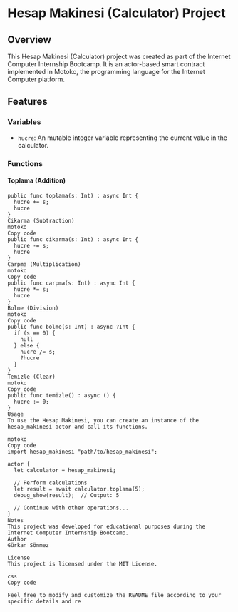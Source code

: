 # Hesap Makinesi (Calculator) Project

## Overview

This Hesap Makinesi (Calculator) project was created as part of the Internet Computer Internship Bootcamp. It is an actor-based smart contract implemented in Motoko, the programming language for the Internet Computer platform.

## Features

### Variables
- `hucre`: An mutable integer variable representing the current value in the calculator.

### Functions

#### Toplama (Addition)
```motoko
public func toplama(s: Int) : async Int {
  hucre += s;
  hucre
}
Cikarma (Subtraction)
motoko
Copy code
public func cikarma(s: Int) : async Int {
  hucre -= s;
  hucre
}
Carpma (Multiplication)
motoko
Copy code
public func carpma(s: Int) : async Int {
  hucre *= s;
  hucre
}
Bolme (Division)
motoko
Copy code
public func bolme(s: Int) : async ?Int {
  if (s == 0) {
    null
  } else {
    hucre /= s;
    ?hucre
  }
}
Temizle (Clear)
motoko
Copy code
public func temizle() : async () {
  hucre := 0;
}
Usage
To use the Hesap Makinesi, you can create an instance of the hesap_makinesi actor and call its functions.

motoko
Copy code
import hesap_makinesi "path/to/hesap_makinesi";

actor {
  let calculator = hesap_makinesi;

  // Perform calculations
  let result = await calculator.toplama(5);
  debug_show(result);  // Output: 5

  // Continue with other operations...
}
Notes
This project was developed for educational purposes during the Internet Computer Internship Bootcamp.
Author
Gürkan Sönmez

License
This project is licensed under the MIT License.

css
Copy code

Feel free to modify and customize the README file according to your specific details and re
